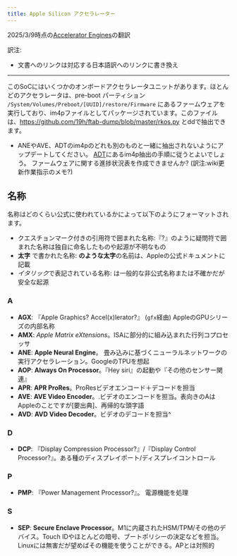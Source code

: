 ```yaml
---
title: Apple Silicon アクセラレーター
---
```


2025/3/9時点の[Accelerator Engines](https://github.com/AsahiLinux/docs/blob/main/docs/hw/soc/accelerators.md)の翻訳

訳注: 
- 文書へのリンクは対応する日本語訳へのリンクに書き換え

---
このSoCにはいくつかのオンボードアクセラレータユニットがあります。ほとんどのアクセラレータは、pre-boot パーティション `/System/Volumes/Preboot/[UUID]/restore/Firmware` にあるファームウェアを実行しており、im4pファイルとしてパッケージされています。このファイルは、https://github.com/19h/ftab-dump/blob/master/rkos.py とddで抽出できます。

* ANEやAVE、ADTのim4pのどれも別のものと一緒に抽出されないようにアップデートしてください。
[ADT](../../fw/adt.md)にあるim4p抽出の手順に従うとよいでしょう。
ファームウェアに関する進捗状況表を作成できませんか? (訳注:wiki更新作業指示のメモ?)

## 名称

名称はどのくらい公式に使われているかによって以下のようにフォーマットされます。
* クエスチョンマーク付きの引用符で囲まれた名称:『<name>?』のように疑問符で囲まれた名称は独自に命名したものや起源が不明なもの
* **太字** で書かれた名称: **<name>**のような**太字**の名前は、Appleの公式ドキュメントに記載
* *イタリック*で表記されている名称: *<name>* は一般的な非公式名称または不確かだが安全な起源

### A
* **AGX**: 『Apple Graphics? Accel(x)lerator?』 (`gfx`経由) AppleのGPUシリーズの内部名称
* **AMX**: *Apple Matrix eXtensions*。ISAに部分的に組み込まれた行列コプロセッサ
* **ANE**: **Apple Neural Engine**。 畳み込みに基づくニューラルネットワークの実行アクセラレーション。GoogleのTPUを想起
* **AOP**: **Always On Processor**。『Hey siri』の起動や『その他のセンサー関連』
* **APR**: **APR ProRes**。ProResビデオエンコード＋デコードを担当
* **AVE**: **AVE Video Encoder**。.ビデオのエンコードを担当。表向きのAはAppleのことですが[要出典]、再帰的な頭字語
* **AVD**: **AVD Video Decoder**。ビデオのデコードを担当^

### D
* **DCP**: 『Display Compression Processor?』/『Display Control Processor?』。ある種のディスプレイポート/ディスプレイコントロール

### P
* **PMP**: 『Power Management Processor?』。 電源機能を処理

### S
* **SEP**: **Secure Enclave Processor**。M1に内蔵されたHSM/TPM/その他のデバイス。Touch IDやほとんどの暗号、ブートポリシーの決定などを担当。Linuxには無害だが望めばその機能を使うことができる。APとは対照的
